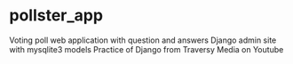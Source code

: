 # pollster_app
Voting poll web application with question and answers
Django admin site with mysqlite3 models
Practice of Django from Traversy Media on Youtube
